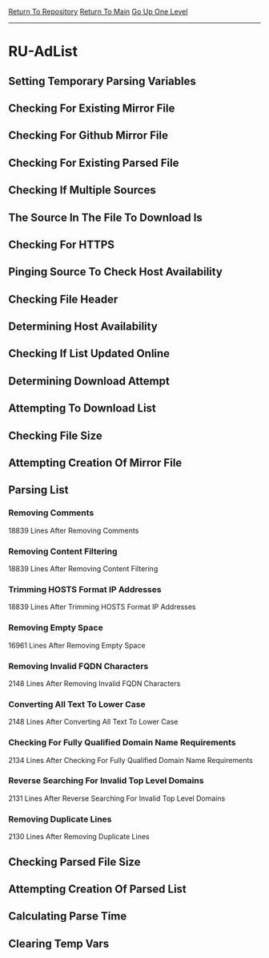 [Return To Repository](https://github.com/deathbybandaid/piholeparser/)
[Return To Main](https://github.com/deathbybandaid/piholeparser/blob/master/RecentRunLogs/Mainlog.md)
[Go Up One Level](https://github.com/deathbybandaid/piholeparser/blob/master/RecentRunLogs/TopLevelScripts/30-Processing-External-Blacklists.md)
____________________________________
# RU-AdList
## Setting Temporary Parsing Variables
## Checking For Existing Mirror File
## Checking For Github Mirror File
## Checking For Existing Parsed File
## Checking If Multiple Sources
## The Source In The File To Download Is
## Checking For HTTPS
## Pinging Source To Check Host Availability
## Checking File Header
## Determining Host Availability
## Checking If List Updated Online
## Determining Download Attempt
## Attempting To Download List
## Checking File Size
## Attempting Creation Of Mirror File
## Parsing List
### Removing Comments
18839 Lines After Removing Comments
### Removing Content Filtering
18839 Lines After Removing Content Filtering
### Trimming HOSTS Format IP Addresses
18839 Lines After Trimming HOSTS Format IP Addresses
### Removing Empty Space
16961 Lines After Removing Empty Space
### Removing Invalid FQDN Characters
2148 Lines After Removing Invalid FQDN Characters
### Converting All Text To Lower Case
2148 Lines After Converting All Text To Lower Case
### Checking For Fully Qualified Domain Name Requirements
2134 Lines After Checking For Fully Qualified Domain Name Requirements
### Reverse Searching For Invalid Top Level Domains
2131 Lines After Reverse Searching For Invalid Top Level Domains
### Removing Duplicate Lines
2130 Lines After Removing Duplicate Lines
## Checking Parsed File Size
## Attempting Creation Of Parsed List
## Calculating Parse Time
## Clearing Temp Vars
